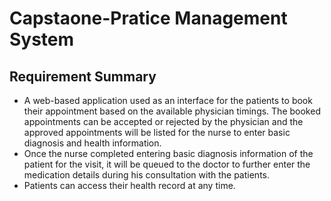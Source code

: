 # Capstaone-Pratice Management System
## Requirement Summary
- A web-based application used as an interface for the patients to book their appointment 
based on the available physician timings. The booked appointments can be accepted or 
rejected by the physician and the approved appointments will be listed for the nurse to 
enter basic diagnosis and health information.
- Once the nurse completed entering basic diagnosis information of the patient for the visit, 
it will be queued to the doctor to further enter the medication details during his 
consultation with the patients.
- Patients can access their health record at any time.



